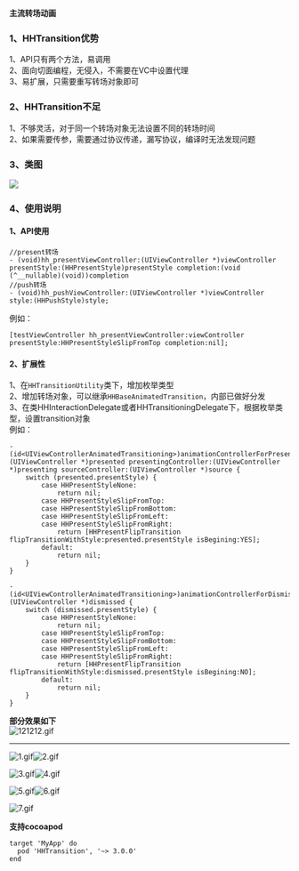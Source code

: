 **主流转场动画**

### 1、HHTransition优势
1、API只有两个方法，易调用<br/>
2、面向切面编程，无侵入，不需要在VC中设置代理<br/>
3、易扩展，只需要重写转场对象即可
### 2、HHTransition不足
1、不够灵活，对于同一个转场对象无法设置不同的转场时间<br/>
2、如果需要传参，需要通过协议传递，漏写协议，编译时无法发现问题
### 3、类图
![](https://upload-images.jianshu.io/upload_images/1801563-9c8cab90ab230e9d.png?imageMogr2/auto-orient/strip%7CimageView2/2/w/1240)
### 4、使用说明
#### 1、API使用
```objc
//present转场
- (void)hh_presentViewController:(UIViewController *)viewController presentStyle:(HHPresentStyle)presentStyle completion:(void (^__nullable)(void))completion
//push转场
- (void)hh_pushViewController:(UIViewController *)viewController style:(HHPushStyle)style;
```
例如：
```objc
[testViewController hh_presentViewController:viewController presentStyle:HHPresentStyleSlipFromTop completion:nil];
```
#### 2、扩展性
1、在`HHTransitionUtility`类下，增加枚举类型<br/>
2、增加转场对象，可以继承`HHBaseAnimatedTransition`，内部已做好分发<br/>
3、在类HHInteractionDelegate或者HHTransitioningDelegate下，根据枚举类型，设置transition对象<br/>
例如：
```objc
- (id<UIViewControllerAnimatedTransitioning>)animationControllerForPresentedController:(UIViewController *)presented presentingController:(UIViewController *)presenting sourceController:(UIViewController *)source {
    switch (presented.presentStyle) {
        case HHPresentStyleNone:
            return nil;
        case HHPresentStyleSlipFromTop:
        case HHPresentStyleSlipFromBottom:
        case HHPresentStyleSlipFromLeft:
        case HHPresentStyleSlipFromRight:
            return [HHPresentFlipTransition flipTransitionWithStyle:presented.presentStyle isBegining:YES];
        default:
            return nil;
    }
}
```
```objc
- (id<UIViewControllerAnimatedTransitioning>)animationControllerForDismissedController:(UIViewController *)dismissed {
    switch (dismissed.presentStyle) {
        case HHPresentStyleNone:
            return nil;
        case HHPresentStyleSlipFromTop:
        case HHPresentStyleSlipFromBottom:
        case HHPresentStyleSlipFromLeft:
        case HHPresentStyleSlipFromRight:
            return [HHPresentFlipTransition flipTransitionWithStyle:dismissed.presentStyle isBegining:NO];
        default:
            return nil;
    }
}
```

**部分效果如下**  
![121212.gif](https://upload-images.jianshu.io/upload_images/1801563-f6793ea51c9453e6.gif?imageMogr2/auto-orient/strip)

---

![1.gif](https://upload-images.jianshu.io/upload_images/1801563-7c7f0def50ca8269.gif?imageMogr2/auto-orient/strip)![2.gif](https://upload-images.jianshu.io/upload_images/1801563-f5d8172f7c7828d7.gif?imageMogr2/auto-orient/strip)

![3.gif](https://upload-images.jianshu.io/upload_images/1801563-348ead15ab2669d3.gif?imageMogr2/auto-orient/strip)![4.gif](https://upload-images.jianshu.io/upload_images/1801563-6470fad4670f7667.gif?imageMogr2/auto-orient/strip)

![5.gif](https://upload-images.jianshu.io/upload_images/1801563-050c35c20e37dc17.gif?imageMogr2/auto-orient/strip)![6.gif](https://upload-images.jianshu.io/upload_images/1801563-593d5fdefc759f97.gif?imageMogr2/auto-orient/strip)

![7.gif](https://upload-images.jianshu.io/upload_images/1801563-b8d20580229e1769.gif?imageMogr2/auto-orient/strip)


**支持cocoapod**

```objc
target 'MyApp' do
  pod 'HHTransition', '~> 3.0.0'
end
```



